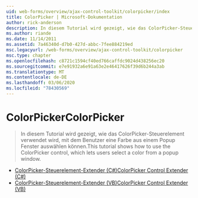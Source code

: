 ```yaml
---
uid: web-forms/overview/ajax-control-toolkit/colorpicker/index
title: ColorPicker | Microsoft-Dokumentation
author: rick-anderson
description: In diesem Tutorial wird gezeigt, wie das ColorPicker-Steuerelement verwendet wird, mit dem Benutzer eine Farbe aus einem Popup Fenster auswählen können.
ms.author: riande
ms.date: 11/14/2011
ms.assetid: 7a46340d-d7b0-427d-abbc-7fee884219ed
msc.legacyurl: /web-forms/overview/ajax-control-toolkit/colorpicker
msc.type: chapter
ms.openlocfilehash: c8721c1594cf40ed766caffdc9024d438256ec20
ms.sourcegitcommit: e7e91932a6e91a63e2e46417626f39d6b244a3ab
ms.translationtype: MT
ms.contentlocale: de-DE
ms.lasthandoff: 03/06/2020
ms.locfileid: "78430569"
---
```

# <a name="colorpicker"></a><span data-ttu-id="415f4-103">ColorPicker</span><span class="sxs-lookup"><span data-stu-id="415f4-103">ColorPicker</span></span>

> <span data-ttu-id="415f4-104">In diesem Tutorial wird gezeigt, wie das ColorPicker-Steuerelement verwendet wird, mit dem Benutzer eine Farbe aus einem Popup Fenster auswählen können.</span><span class="sxs-lookup"><span data-stu-id="415f4-104">This tutorial shows how to use the ColorPicker control, which lets users select a color from a popup window.</span></span>

- [<span data-ttu-id="415f4-105">ColorPicker-Steuerelement-Extender (C#)</span><span class="sxs-lookup"><span data-stu-id="415f4-105">ColorPicker Control Extender (C#)</span></span>](using-the-colorpicker-control-extender-cs.md)
- [<span data-ttu-id="415f4-106">ColorPicker-Steuerelement-Extender (VB)</span><span class="sxs-lookup"><span data-stu-id="415f4-106">ColorPicker Control Extender (VB)</span></span>](using-the-colorpicker-control-extender-vb.md)
